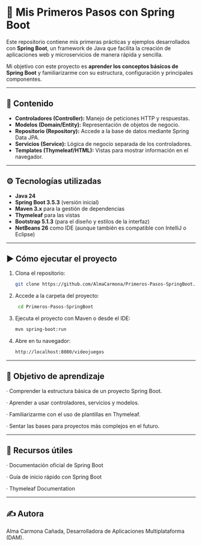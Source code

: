 # 🚀 Mis Primeros Pasos con Spring Boot

Este repositorio contiene mis primeras prácticas y ejemplos desarrollados con **Spring Boot**, un framework de Java que facilita la creación de aplicaciones web y microservicios de manera rápida y sencilla.  

Mi objetivo con este proyecto es **aprender los conceptos básicos de Spring Boot** y familiarizarme con su estructura, configuración y principales componentes.

---

## 📌 Contenido

- **Controladores (Controller):** Manejo de peticiones HTTP y respuestas.
- **Modelos (Domain/Entity):** Representación de objetos de negocio.
- **Repositorio (Repository):** Accede a la base de datos mediante Spring Data JPA.
- **Servicios (Service):** Lógica de negocio separada de los controladores.
- **Templates (Thymeleaf/HTML):** Vistas para mostrar información en el navegador.

_____________________________________________________________________________________________________________

## ⚙️ Tecnologías utilizadas

- **Java 24**
- **Spring Boot 3.5.3** (versión inicial)
- **Maven 3.x** para la gestión de dependencias
- **Thymeleaf** para las vistas
- **Bootstrap 5.1.3** (para el diseño y estilos de la interfaz) 
- **NetBeans 26** como IDE (aunque también es compatible con IntelliJ o Eclipse)

_____________________________________________________________________________________________________________

## ▶️ Cómo ejecutar el proyecto

1. Clona el repositorio:
   ```bash
   git clone https://github.com/AlmaCarmona/Primeros-Pasos-SpringBoot.git
   ```
2. Accede a la carpeta del proyecto:
   ```bash
    cd Primeros-Pasos-SpringBoot
    ```
3. Ejecuta el proyecto con Maven o desde el IDE:
     ```bash
    mvn spring-boot:run
     ```
4. Abre en tu navegador:
     ```bash
    http://localhost:8080/videojuegos
     ```

_____________________________________________________________________________________________________________

## 🎯 **Objetivo de aprendizaje**

· Comprender la estructura básica de un proyecto Spring Boot.

· Aprender a usar controladores, servicios y modelos.

· Familiarizarme con el uso de plantillas en Thymeleaf.

· Sentar las bases para proyectos más complejos en el futuro.

_____________________________________________________________________________________________________________

## 📖 **Recursos útiles**

· Documentación oficial de Spring Boot

· Guía de inicio rápido con Spring Boot

· Thymeleaf Documentation

_____________________________________________________________________________________________________________

## ✍️ **Autora**

Alma Carmona Cañada,
Desarrolladora de Aplicaciones Multiplataforma (DAM).
